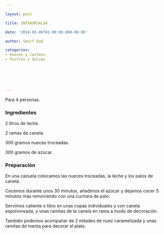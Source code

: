 ```yaml
---

layout: post

title: INTXAURSALSA

date: '2014-03-06T01:00:00.000-08:00'

author: Smurf Dad

categories:
- Huevos y lacteos
- Postres y dulces






---
```


Para 4 personas.

<h3>Ingredientes</h3>

2 litros de leche.

2 ramas de canela.

300 gramos nueces troceadas.

300 gramos de azúcar.

<h3>Preparación</h3>

En una cazuela colocamos las nueces troceadas, la leche y los palos de canela.

Cocemos durante unos 30 minutos, añadimos el azúcar y dejamos cocer 5 minutos más removiendo con una cuchara de palo.

Servimos caliente o tibio en unas copas individuales y con canela espolvoreada, y unas ramitas de la canela en rama a modo de decoración.

También podemos acompañar de 2 mitades de nuez caramelizada y unas ramitas de menta para decorar el plato.